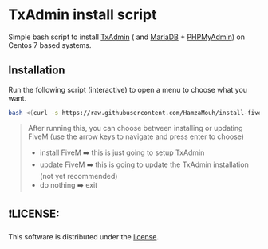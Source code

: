 # TxAdmin install script

Simple bash script to install [TxAdmin]() ( and [MariaDB]() + [PHPMyAdmin]()) on Centos 7 based systems.

## Installation

Run the following script (interactive) to open a menu to choose what you want.

```bash
bash <(curl -s https://raw.githubusercontent.com/HamzaMouh/install-fivem/main/setup.sh)
```

>After running this, you can choose between installing or updating FiveM (use the arrow keys to navigate and press enter to choose)
>
> * install FiveM  ➡️ this is just going to setup TxAdmin
> * update FiveM ➡️ this is going to update the TxAdmin installation (not yet recommended)
> * do nothing ➡️ exit

## ❗LICENSE:
This software is distributed under the [ license](/LICENSE).
